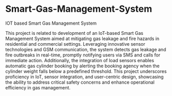 # Smart-Gas-Management-System
IOT based Smart Gas Management System

This project is related to development of an IoT-based Smart Gas Management System aimed at mitigating gas leakage and fire hazards in residential and commercial settings. Leveraging innovative sensor technologies and GSM communication, the system detects gas leakage and fire outbreaks in real-time, promptly notifying users via SMS and calls for immediate action. Additionally, the integration of load sensors enables automatic gas cylinder booking by alerting the booking agency when the cylinder weight falls below a predefined threshold. This project underscores proficiency in IoT, sensor integration, and user-centric design, showcasing the ability to address critical safety concerns and enhance operational efficiency in gas management.